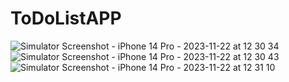 # ToDoListAPP
![Simulator Screenshot - iPhone 14 Pro - 2023-11-22 at 12 30 34](https://github.com/NawalPandit/ToDoListAPP/assets/150951774/0df0d896-f46c-4e3e-b78b-7c63b36cbb3e)
![Simulator Screenshot - iPhone 14 Pro - 2023-11-22 at 12 30 43](https://github.com/NawalPandit/ToDoListAPP/assets/150951774/c705a562-6b43-4b0f-b250-bb6edab0b790)
![Simulator Screenshot - iPhone 14 Pro - 2023-11-22 at 12 31 10](https://github.com/NawalPandit/ToDoListAPP/assets/150951774/df49cb37-b787-4199-b437-b66d91a26428)
